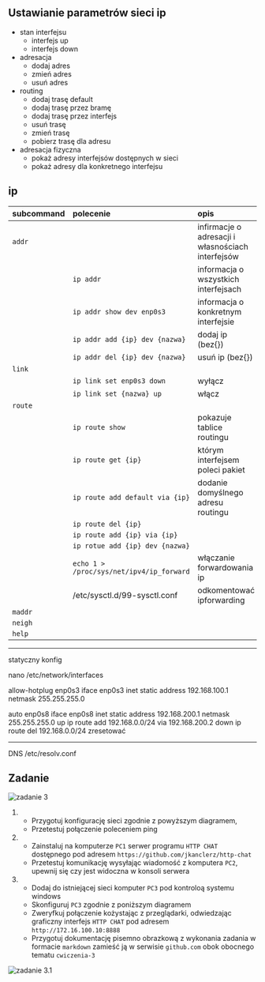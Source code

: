 Ustawianie parametrów sieci ip
------------------------------

* stan interfejsu
    * interfejs up
    * interfejs down
* adresacja
    * dodaj adres
    * zmień adres
    * usuń adres
* routing
    * dodaj trasę default
    * dodaj trasę przez bramę
    * dodaj trasę przez interfejs
    * usuń trasę
    * zmień trasę
    * pobierz trasę dla adresu
* adresacja fizyczna
    * pokaż adresy interfejsów dostępnych w sieci
    * pokaż adresy dla konkretnego interfejsu
     


ip 
-------------------------
| subcommand    |  polecenie   | opis  |
| ------------- |:-------------| :---------------| 
|   ``addr``    |                                | infirmacje o adresacji i własnościach interfejsów |
|               |   ``ip addr``                  | informacja o wszystkich interfejsach              |
|               |   ``ip addr show dev enp0s3``  | informacja o konkretnym interfejsie               |
|               |``ip addr add {ip} dev {nazwa}``|    dodaj ip (bez{})                               |
|               |``ip addr del {ip} dev {nazwa}``|      usuń ip (bez{})                              |
|   ``link``    |                                |  |
|               | ``ip link set enp0s3 down``    | wyłącz |
|               | ``ip link set {nazwa} up``     | włącz |
|   ``route``   |  | |
|               | ``ip route show`` | pokazuje tablice routingu |
|               | ``ip route get {ip}`` | którym interfejsem poleci pakiet|
|               | ``ip route add default via {ip}`` | dodanie domyślnego adresu routingu |
|               | ``ip route del {ip}`` | |
|               | ``ip route add {ip} via {ip}`` | |
|               | ``ip rotue add {ip} dev {nazwa}`` | |
|               | ``echo 1 > /proc/sys/net/ipv4/ip_forward`` | włączanie forwardowania ip |
|               | /etc/sysctl.d/99-sysctl.conf | odkomentować ipforwarding
|   ``maddr``   |  | |
|   ``neigh``   |  | |
|   ``help``    |  | |

**********************************
statyczny konfig

nano /etc/network/interfaces

allow-hotplug enp0s3
iface enp0s3 inet static
   address 192.168.100.1
   netmask 255.255.255.0
 
auto enp0s8
iface enp0s8 inet static
   address 192.168.200.1
   netmask 255.255.255.0
   up ip route add 192.168.0.0/24 via 192.168.200.2
   down ip route del 192.168.0.0/24
zresetować
**************************************
DNS
/etc/resolv.conf

Zadanie
------------

![zadanie 3](cwiczenia3.svg)

1.
   * Przygotuj konfigurację sieci zgodnie z powyższym diagramem, 
   * Przetestuj połączenie poleceniem ping
2.
   * Zainstaluj na komputerze ``PC1`` serwer programu ``HTTP CHAT`` dostępnego pod adresem ``https://github.com/jkanclerz/http-chat``
   * Przetestuj komunikację wysyłając wiadomość z komputera ``PC2``, upewnij się czy jest widoczna w konsoli serwera
3.
   * Dodaj do istniejącej sieci komputer ``PC3`` pod kontroloą systemu windows
   * Skonfiguruj ``PC3`` zgodnie z poniższym diagramem
   * Zweryfkuj połączenie kożystając z przeglądarki, odwiedzając graficzny interfejs ``HTTP CHAT`` pod adresem ``http://172.16.100.10:8888``
   * Przygotuj dokumentację pisemno obrazkową z wykonania zadania w formacie ``markdown`` zamieść ją w serwisie ``github.com`` obok obocnego tematu ``cwiczenia-3``

![zadanie 3.1](cwiczenia3.1.svg) 
